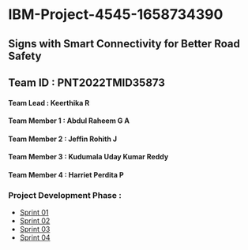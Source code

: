 # IBM-Project-4545-1658734390

## Signs with Smart Connectivity for Better Road Safety

## Team ID : PNT2022TMID35873 

#### Team Lead : Keerthika R

#### Team Member 1 : Abdul Raheem G A
#### Team Member 2 : Jeffin Rohith J
#### Team Member 3 : Kudumala Uday Kumar Reddy
#### Team Member 4 : Harriet Perdita P


### Project Development Phase :
- [Sprint 01](./Project%20Development%20Phase/Sprint%201/Readme.md)
- [Sprint 02](./Project%20Development%20Phase/Sprint%202/Readme.md)
- [Sprint 03](./Project%20Development%20Phase/Sprint%203/Readme.md)
- [Sprint 04](./Project%20Development%20Phase/Sprint%204/Readme.md)
